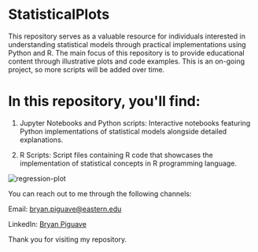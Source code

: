# StatisticalPlots

This repository serves as a valuable resource for individuals interested in understanding statistical models through practical implementations using Python and R. The main focus of this repository is to provide educational content through illustrative plots and code examples. This is an on-going project, so more scripts will be added over time. 

# In this repository, you'll find:

1. Jupyter Notebooks and Python scripts: Interactive notebooks featuring Python implementations of statistical models alongside detailed explanations.

2. R Scripts: Script files containing R code that showcases the implementation of statistical concepts in R programming language.

![regression-plot](https://imgur.com/NYoRSUg.gif)


You can reach out to me through the following channels:

Email: bryan.piguave@eastern.edu

LinkedIn: [Bryan Piguave](https://www.linkedin.com/in/bryan-piguave-llano/)

Thank you for visiting my repository. 




